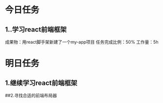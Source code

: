 # 今日任务

## 1..学习react前端框架
成果物：用react脚手架新建了一个my-app项目
任务完成比例：50%
工作量：5h

# 明日任务

## 1.继续学习react前端框架

##2.寻找合适的前端布局器